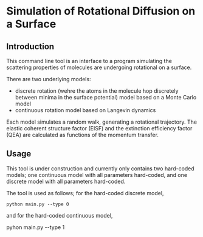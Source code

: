# Simulation of Rotational Diffusion on a Surface

## Introduction
This command line tool is an interface to a program simulating the scattering properties of molecules are undergoing rotational on a surface.

There are two underlying models:
 - discrete rotation (wehre the atoms in the molecule hop discretely between minima in the surface potential) model based on a Monte Carlo model
 - continuous rotation model based on Langevin dynamics
 
Each model simulates a random walk, generating a rotational trajectory.  The elastic coherent structure factor (EISF) and the extinction efficiency factor (QEA) are calculated as functions of the momentum transfer.

## Usage
This tool is under construction and currently only contains two hard-coded models; one continuous model with all parameters hard-coded, and one discrete model with all parameters hard-coded.

The tool is used as follows; for the hard-coded discrete model, 

    python main.py --type 0
   
and for the hard-coded continuous model,
   
   pyhon main.py --type 1
